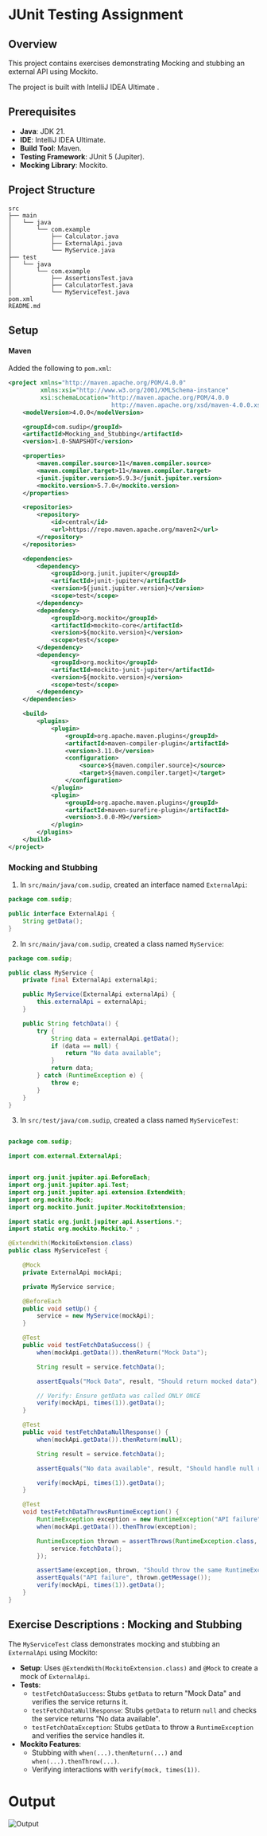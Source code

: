 # JUnit Testing Assignment

## Overview
This project contains exercises demonstrating Mocking and stubbing an external API using Mockito.

The project is built with IntelliJ IDEA Ultimate .

## Prerequisites
- **Java**: JDK 21.
- **IDE**: IntelliJ IDEA Ultimate.
- **Build Tool**: Maven.
- **Testing Framework**: JUnit 5 (Jupiter).
- **Mocking Library**: Mockito.

## Project Structure
```
src
├── main
│   └── java
│       └── com.example
│           ├── Calculator.java
│           ├── ExternalApi.java
│           └── MyService.java
├── test
│   └── java
│       └── com.example
│           ├── AssertionsTest.java
│           ├── CalculatorTest.java
│           └── MyServiceTest.java
pom.xml 
README.md
```

## Setup 


#### Maven
Added the following to `pom.xml`:
```xml
<project xmlns="http://maven.apache.org/POM/4.0.0"
         xmlns:xsi="http://www.w3.org/2001/XMLSchema-instance"
         xsi:schemaLocation="http://maven.apache.org/POM/4.0.0
                             http://maven.apache.org/xsd/maven-4.0.0.xsd">
    <modelVersion>4.0.0</modelVersion>

    <groupId>com.sudip</groupId>
    <artifactId>Mocking_and_Stubbing</artifactId>
    <version>1.0-SNAPSHOT</version>

    <properties>
        <maven.compiler.source>11</maven.compiler.source>
        <maven.compiler.target>11</maven.compiler.target>
        <junit.jupiter.version>5.9.3</junit.jupiter.version>
        <mockito.version>5.7.0</mockito.version>
    </properties>

    <repositories>
        <repository>
            <id>central</id>
            <url>https://repo.maven.apache.org/maven2</url>
        </repository>
    </repositories>

    <dependencies>
        <dependency>
            <groupId>org.junit.jupiter</groupId>
            <artifactId>junit-jupiter</artifactId>
            <version>${junit.jupiter.version}</version>
            <scope>test</scope>
        </dependency>
        <dependency>
            <groupId>org.mockito</groupId>
            <artifactId>mockito-core</artifactId>
            <version>${mockito.version}</version>
            <scope>test</scope>
        </dependency>
        <dependency>
            <groupId>org.mockito</groupId>
            <artifactId>mockito-junit-jupiter</artifactId>
            <version>${mockito.version}</version>
            <scope>test</scope>
        </dependency>
    </dependencies>

    <build>
        <plugins>
            <plugin>
                <groupId>org.apache.maven.plugins</groupId>
                <artifactId>maven-compiler-plugin</artifactId>
                <version>3.11.0</version>
                <configuration>
                    <source>${maven.compiler.source}</source>
                    <target>${maven.compiler.target}</target>
                </configuration>
            </plugin>
            <plugin>
                <groupId>org.apache.maven.plugins</groupId>
                <artifactId>maven-surefire-plugin</artifactId>
                <version>3.0.0-M9</version>
            </plugin>
        </plugins>
    </build>
</project>

```




### Mocking and Stubbing

1. In `src/main/java/com.sudip`, created an interface named `ExternalApi`:
```java
package com.sudip;

public interface ExternalApi {
    String getData();
}
```

2. In `src/main/java/com.sudip`, created a class named `MyService`:
```java
package com.sudip;

public class MyService {
    private final ExternalApi externalApi;

    public MyService(ExternalApi externalApi) {
        this.externalApi = externalApi;
    }

    public String fetchData() {
        try {
            String data = externalApi.getData();
            if (data == null) {
                return "No data available";
            }
            return data;
        } catch (RuntimeException e) {
            throw e;
        }
    }
}
```

3. In `src/test/java/com.sudip`, created a class named `MyServiceTest`:

```java

package com.sudip;

import com.external.ExternalApi;


import org.junit.jupiter.api.BeforeEach;
import org.junit.jupiter.api.Test;
import org.junit.jupiter.api.extension.ExtendWith;
import org.mockito.Mock;
import org.mockito.junit.jupiter.MockitoExtension;

import static org.junit.jupiter.api.Assertions.*;
import static org.mockito.Mockito.* ;

@ExtendWith(MockitoExtension.class)
public class MyServiceTest {

    @Mock
    private ExternalApi mockApi;

    private MyService service;

    @BeforeEach
    public void setUp() {
        service = new MyService(mockApi);
    }

    @Test
    public void testFetchDataSuccess() {
        when(mockApi.getData()).thenReturn("Mock Data");

        String result = service.fetchData();

        assertEquals("Mock Data", result, "Should return mocked data");

        // Verify: Ensure getData was called ONLY ONCE
        verify(mockApi, times(1)).getData();
    }

    @Test
    public void testFetchDataNullResponse() {
        when(mockApi.getData()).thenReturn(null);

        String result = service.fetchData();

        assertEquals("No data available", result, "Should handle null response");

        verify(mockApi, times(1)).getData();
    }

    @Test
    void testFetchDataThrowsRuntimeException() {
        RuntimeException exception = new RuntimeException("API failure");
        when(mockApi.getData()).thenThrow(exception);

        RuntimeException thrown = assertThrows(RuntimeException.class, () -> {
            service.fetchData();
        });

        assertSame(exception, thrown, "Should throw the same RuntimeException object");
        assertEquals("API failure", thrown.getMessage());
        verify(mockApi, times(1)).getData();
    }
}

```

## Exercise Descriptions : Mocking and Stubbing
The `MyServiceTest` class demonstrates mocking and stubbing an `ExternalApi` using Mockito:
- **Setup**: Uses `@ExtendWith(MockitoExtension.class)` and `@Mock` to create a mock of `ExternalApi`.
- **Tests**:
    - `testFetchDataSuccess`: Stubs `getData` to return "Mock Data" and verifies the service returns it.
    - `testFetchDataNullResponse`: Stubs `getData` to return `null` and checks the service returns "No data available".
    - `testFetchDataException`: Stubs `getData` to throw a `RuntimeException` and verifies the service handles it.
- **Mockito Features**:
    - Stubbing with `when(...).thenReturn(...)` and `when(...).thenThrow(...)`.
    - Verifying interactions with `verify(mock, times(1))`.


# Output

![Output](https://github.com/SudipSarkar1193/Digital-Nurture-4.0-JavaFSE/blob/main/Week2_TDD%20using%20JUnit5%20and%20Mockito/Mockito%20Exercise%201%20-%20Mocking%20and%20Stubbing/output/Mocking%20%26%20Stubbing.png?raw=true)